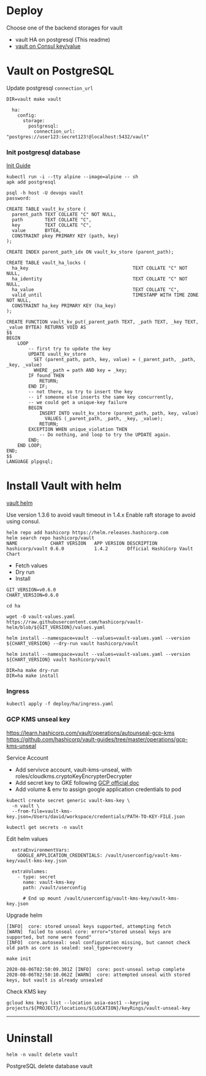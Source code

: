 Deploy
===

Choose one of the backend storages for vault
- vault HA on postgresql (This readme)
- [vault on Consul key/value](consul.md)

# Vault on PostgreSQL

Update postgresql `connection_url`

```
DIR=vault make vault

  ha:
    config:
      storage:
        postgresql:
          connection_url: "postgres://user123:secret123!@localhost:5432/vault"
```

### Init postgresql database

[Init Guide](https://www.vaultproject.io/docs/configuration/storage/postgresql)

```
kubectl run -i --tty alpine --image=alpine -- sh
apk add postgresql

psql -h host -U devops vault
password:
```

```
CREATE TABLE vault_kv_store (
  parent_path TEXT COLLATE "C" NOT NULL,
  path        TEXT COLLATE "C",
  key         TEXT COLLATE "C",
  value       BYTEA,
  CONSTRAINT pkey PRIMARY KEY (path, key)
);

CREATE INDEX parent_path_idx ON vault_kv_store (parent_path);

CREATE TABLE vault_ha_locks (
  ha_key                                      TEXT COLLATE "C" NOT NULL,
  ha_identity                                 TEXT COLLATE "C" NOT NULL,
  ha_value                                    TEXT COLLATE "C",
  valid_until                                 TIMESTAMP WITH TIME ZONE NOT NULL,
  CONSTRAINT ha_key PRIMARY KEY (ha_key)
);

CREATE FUNCTION vault_kv_put(_parent_path TEXT, _path TEXT, _key TEXT, _value BYTEA) RETURNS VOID AS
$$
BEGIN
    LOOP
        -- first try to update the key
        UPDATE vault_kv_store
          SET (parent_path, path, key, value) = (_parent_path, _path, _key, _value)
          WHERE _path = path AND key = _key;
        IF found THEN
            RETURN;
        END IF;
        -- not there, so try to insert the key
        -- if someone else inserts the same key concurrently,
        -- we could get a unique-key failure
        BEGIN
            INSERT INTO vault_kv_store (parent_path, path, key, value)
              VALUES (_parent_path, _path, _key, _value);
            RETURN;
        EXCEPTION WHEN unique_violation THEN
            -- Do nothing, and loop to try the UPDATE again.
        END;
    END LOOP;
END;
$$
LANGUAGE plpgsql;
```

# Install Vault with helm

[vault helm](https://github.com/hashicorp/vault-helm)

Use version 1.3.6 to avoid vault timeout in 1.4.x
Enable raft storage to avoid using consul.
```
helm repo add hashicorp https://helm.releases.hashicorp.com
helm search repo hashicorp/vault
NAME           	CHART VERSION	APP VERSION	DESCRIPTION
hashicorp/vault	0.6.0        	1.4.2      	Official HashiCorp Vault Chart
```

- Fetch values
- Dry run
- Install

```
GIT_VERSION=v0.6.0
CHART_VERSION=0.6.0

cd ha

wget -O vault-values.yaml https://raw.githubusercontent.com/hashicorp/vault-helm/blob/${GIT_VERSION}/values.yaml

helm install --namespace=vault --values=vault-values.yaml --version ${CHART_VERSION} --dry-run vault hashicorp/vault

helm install --namespace=vault --values=vault-values.yaml --version ${CHART_VERSION} vault hashicorp/vault
```

```
DIR=ha make dry-run
DIR=ha make install
```

### Ingress

```
kubectl apply -f deploy/ha/ingress.yaml
```

### GCP KMS unseal key

https://learn.hashicorp.com/vault/operations/autounseal-gcp-kms
https://github.com/hashicorp/vault-guides/tree/master/operations/gcp-kms-unseal

Service Account 
- Add servivce account, vault-kms-unseal, with roles/cloudkms.cryptoKeyEncrypterDecrypter
- Add secret key to GKE following [GCP official doc](https://cloud.google.com/kubernetes-engine/docs/tutorials/authenticating-to-cloud-platform)
- Add volume & env to assign google application credentials to pod

```
kubectl create secret generic vault-kms-key \
  -n vault \
  --from-file=vault-kms-key.json=/Users/david/workspace/credentials/PATH-TO-KEY-FILE.json

kubectl get secrets -n vault
```

Edit helm values
```
  extraEnvironmentVars:
    GOOGLE_APPLICATION_CREDENTIALS: /vault/userconfig/vault-kms-key/vault-kms-key.json

  extraVolumes:
    - type: secret
      name: vault-kms-key
      path: /vault/userconfig

      # End up mount /vault/userconfig/vault-kms-key/vault-kms-key.json
```

Upgrade helm

```
[INFO]  core: stored unseal keys supported, attempting fetch
[WARN]  failed to unseal core: error="stored unseal keys are supported, but none were found"
[INFO]  core.autoseal: seal configuration missing, but cannot check old path as core is sealed: seal_type=recovery

make init

2020-08-06T02:50:09.301Z [INFO]  core: post-unseal setup complete
2020-08-06T02:50:10.062Z [WARN]  core: attempted unseal with stored keys, but vault is already unsealed
```

Check KMS key
```
gcloud kms keys list --location asia-east1 --keyring projects/${PROJECT}/locations/${LOCATION}/keyRings/vault-unseal-key
```

---

# Uninstall

```
helm -n vault delete vault
```

PostgreSQL delete database vault

